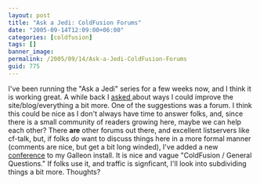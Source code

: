 ```yaml
---
layout: post
title: "Ask a Jedi: ColdFusion Forums"
date: "2005-09-14T12:09:00+06:00"
categories: [coldfusion]
tags: []
banner_image: 
permalink: /2005/09/14/Ask-a-Jedi-ColdFusion-Forums
guid: 775
---
```


I've been running the "Ask a Jedi" series for a few weeks now, and I think it is working great. A while back I <a href="http://ray.camdenfamily.com/index.cfm/2005/8/26/Comments-Please">asked </a> about ways I could improve the site/blog/everything a bit more. One of the suggestions was a forum. I think this could be nice as I don't always have time to answer folks, and, since there is a small community of readers growing here, maybe we can help each other? There <b>are</b> other forums out there, and excellent listservers like cf-talk, but, if folks <i>do</i> want to discuss things here in a more formal manner (comments are nice, but get a bit long winded), I've added a new <a href="http://ray.camdenfamily.com/forums/threads.cfm?forumid=55295D16-0237-9D67-543513A1C4C22E25">conference</a> to my Galleon install. It is nice and vague "ColdFusion / General Questions." If folks use it, and traffic is signficant, I'll look into subdividing things a bit more. Thoughts?